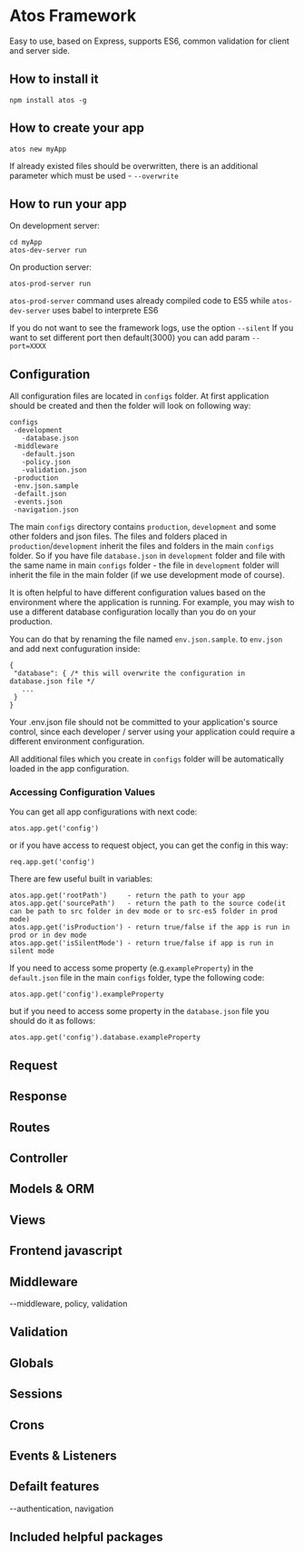 # Atos Framework

  Easy to use, based on Express, supports ES6, common validation for client and server side.

## How to install it

```markdownd
npm install atos -g
```

## How to create your app

```markdownd
atos new myApp
```
If already existed files should be overwritten, there is an additional parameter which must be used - `--overwrite`

## How to run your app

On development server:
```markdownd
cd myApp
atos-dev-server run
```
On production server:
```markdownd
atos-prod-server run
```
`atos-prod-server` command uses already compiled code to ES5 while `atos-dev-server` uses babel to interprete ES6

If you do not want to see the framework logs, use the option `--silent`
If you want to set different port then default(3000) you can add param `--port=XXXX`

## Configuration

  All configuration files are located in `configs` folder. At first application should be created and then the folder will look on following way:
 ```markdownd
configs
  -development
    -database.json
  -middleware
    -default.json
    -policy.json
    -validation.json
  -production
  -env.json.sample
  -defailt.json
  -events.json
  -navigation.json
  ```
  The main `configs` directory contains `production`, `development` and some other folders and json files. The files and folders placed in `production`/`development` inherit the files and folders in the main `configs` folder. So if you have file `database.json` in `development` folder and file with the same name in main `configs` folder - the file in `development` folder will inherit the file in the main folder (if we use development mode of course).
 
  It is often helpful to have different configuration values based on the environment where the application is running. For example, you may wish to use a different database configuration locally than you do on your production.

  You can do that by renaming the file named `env.json.sample`. to `env.json` and add next confuguration inside:
 ```markdownd
{
  "database": { /* this will overwrite the configuration in database.json file */
    ...
  }
}
```

  Your .env.json file should not be committed to your application's source control, since each developer / server using your application could require a different environment configuration.

  All additional files which you create in `configs` folder will be automatically loaded in the app configuration.

### Accessing Configuration Values

  You can get all app configurations with next code:
```markdownd
atos.app.get('config')
```
or if you have access to request object, you can get the config in this way:
```markdownd
req.app.get('config')
```
  There are few useful built in variables:
```markdownd
atos.app.get('rootPath')     - return the path to your app
atos.app.get('sourcePath')   - return the path to the source code(it can be path to src folder in dev mode or to src-es5 folder in prod mode)
atos.app.get('isProduction') - return true/false if the app is run in prod or in dev mode
atos.app.get('isSilentMode') - return true/false if app is run in silent mode
```
  If you need to access some property (e.g.`exampleProperty`) in the `default.json` file in the main `configs` folder, type the following code:
```markdownd
atos.app.get('config').exampleProperty
```
but if you need to access some property in the `database.json` file you should do it as follows:
```markdownd
atos.app.get('config').database.exampleProperty
```

## Request

## Response

## Routes

## Controller

## Models & ORM

## Views

## Frontend javascript

## Middleware
--middleware, policy, validation

## Validation

## Globals

## Sessions

## Crons

## Events & Listeners

## Defailt features
--authentication, navigation

## Included helpful packages
